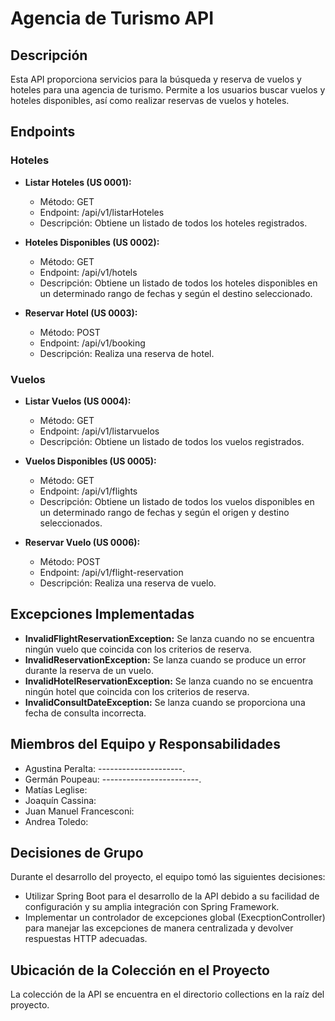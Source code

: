 # Agencia de Turismo API

## Descripción

Esta API proporciona servicios para la búsqueda y reserva de vuelos y hoteles para una agencia de turismo. Permite a los usuarios buscar vuelos y hoteles disponibles, así como realizar reservas de vuelos y hoteles.

## Endpoints

### Hoteles
- **Listar Hoteles (US 0001):**
    - Método: GET
    - Endpoint: /api/v1/listarHoteles
    - Descripción: Obtiene un listado de todos los hoteles registrados.

- **Hoteles Disponibles (US 0002):**
    - Método: GET
    - Endpoint: /api/v1/hotels
    - Descripción: Obtiene un listado de todos los hoteles disponibles en un determinado rango de fechas y según el destino seleccionado.

- **Reservar Hotel (US 0003):**
    - Método: POST
    - Endpoint: /api/v1/booking
    - Descripción: Realiza una reserva de hotel.

### Vuelos
- **Listar Vuelos (US 0004):**
    - Método: GET
    - Endpoint: /api/v1/listarvuelos
    - Descripción: Obtiene un listado de todos los vuelos registrados.

- **Vuelos Disponibles (US 0005):**
    - Método: GET
    - Endpoint: /api/v1/flights
    - Descripción: Obtiene un listado de todos los vuelos disponibles en un determinado rango de fechas y según el origen y destino seleccionados.

- **Reservar Vuelo (US 0006):**
    - Método: POST
    - Endpoint: /api/v1/flight-reservation
    - Descripción: Realiza una reserva de vuelo.

## Excepciones Implementadas

- **InvalidFlightReservationException:** Se lanza cuando no se encuentra ningún vuelo que coincida con los criterios de reserva.
- **InvalidReservationException:** Se lanza cuando se produce un error durante la reserva de un vuelo.
- **InvalidHotelReservationException:** Se lanza cuando no se encuentra ningún hotel que coincida con los criterios de reserva.
- **InvalidConsultDateException:** Se lanza cuando se proporciona una fecha de consulta incorrecta.

## Miembros del Equipo y Responsabilidades

- Agustina Peralta: ---------------------.
- Germán Poupeau: ------------------------.
- Matías Leglise:
- Joaquín Cassina:
- Juan Manuel Francesconi:
- Andrea Toledo:

## Decisiones de Grupo

Durante el desarrollo del proyecto, el equipo tomó las siguientes decisiones:

- Utilizar Spring Boot para el desarrollo de la API debido a su facilidad de configuración y su amplia integración con Spring Framework.
- Implementar un controlador de excepciones global (ExecptionController) para manejar las excepciones de manera centralizada y devolver respuestas HTTP adecuadas.

## Ubicación de la Colección en el Proyecto

La colección de la API se encuentra en el directorio collections en la raíz del proyecto.